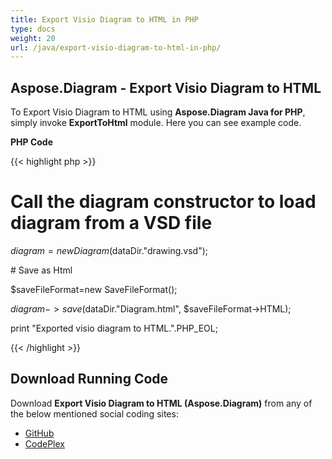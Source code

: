 ```yaml
---
title: Export Visio Diagram to HTML in PHP
type: docs
weight: 20
url: /java/export-visio-diagram-to-html-in-php/
---
```


## **Aspose.Diagram - Export Visio Diagram to HTML**
To Export Visio Diagram to HTML using **Aspose.Diagram Java for PHP**, simply invoke **ExportToHtml** module. Here you can see example code.

**PHP Code**

{{< highlight php >}}

 # Call the diagram constructor to load diagram from a VSD file

$diagram = new Diagram($dataDir."drawing.vsd");

\# Save as Html

$saveFileFormat=new SaveFileFormat();

$diagram->save($dataDir."Diagram.html", $saveFileFormat->HTML);

print "Exported visio diagram to HTML.".PHP_EOL;

{{< /highlight >}}
## **Download Running Code**
Download **Export Visio Diagram to HTML (Aspose.Diagram)** from any of the below mentioned social coding sites:

- [GitHub](https://github.com/asposediagram/Aspose.Diagram-for-Java/blob/master/Plugins/Aspose_Diagram_Java_for_PHP/src/aspose/diagram/LoadingSavingandConverting/ExportToHtml.php)
- [CodePlex](https://asposediagramjavaphp.codeplex.com/SourceControl/latest#src/aspose/diagram/LoadingSavingandConverting/ExportToHtml.php)
